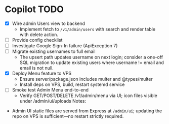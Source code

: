 # Copilot TODO

- [x] Wire admin Users view to backend
	- Implement fetch to `/v1/admin/users` with search and render table with delete action.
- [ ] Provide config checklist
- [ ] Investigate Google Sign-In failure (ApiException 7)
- [ ] Migrate existing usernames to full email
	- The upsert path updates username on next login; consider a one-off SQL migration to update existing users where username != email and email is not null.
- [x] Deploy Menu feature to VPS
	- Ensure server/package.json includes multer and @types/multer
	- Install deps on VPS, build, restart systemd service
- [ ] Smoke test Admin Menu end-to-end
	- Verify GET/POST/DELETE /v1/admin/menu via UI; icon files visible under /admin/ui/uploads
Notes:
- Admin UI static files are served from Express at `/admin/ui`; updating the repo on VPS is sufficient—no restart strictly required.
